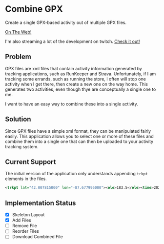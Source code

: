 # Combine GPX

Create a single GPX-based activity out of multiple GPX files.

[On The Web!](https://combinegpx.coreyhaines.com/)

I'm also streaming a lot of the development on twitch. [Check it out!](https://www.twitch.tv/coreyhaines)

## Problem
GPX files are xml files that contain activity information generated by tracking applications, such as RunKeeper and Strava. Unfortunately, if I am tracking some errands, such as running the store, I often will stop one activity when I get there, then create a new one on the way home. This generates two activities, even though thye are conceptually a single one to me.

I want to have an easy way to combine these into a single activity.


## Solution

Since GPX files have a simple xml format, they can be manipulated fairly easily. This application allows you to select one or more of these files and combine them into a single one that can then be uploaded to your activity tracking system.

## Current Support

The initial version of the application only understands appending `trkpt` elements in the files.

```xml
<trkpt lat="42.007815000" lon="-87.677995000"><ele>183.5</ele><time>2020-08-17T19:23:51Z</time></trkpt>
```

## Implementation Status

- [x] Skeleton Layout
- [x] Add Files
- [ ] Remove File
- [ ] Reorder Files
- [ ] Download Combined File
